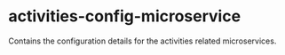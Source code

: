 # activities-config-microservice

Contains the configuration details for the activities related microservices.
